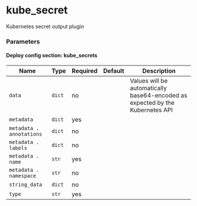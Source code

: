 <!--
NOTE: this document is automatically generated. Any manual changes will get overwritten.
-->
# kube_secret

Kubernetes secret output plugin

### Parameters


#### Deploy config section: kube_secrets

Name | Type | Required | Default | Description
--- | --- | --- | --- | ---
`data`|`dict`|no||Values will be automatically base64-encoded as expected by the Kubernetes API
`metadata`|`dict`|yes||
`metadata . annotations`|`dict`|no||
`metadata . labels`|`dict`|no||
`metadata . name`|`str`|yes||
`metadata . namespace`|`str`|no||
`string_data`|`dict`|no||
`type`|`str`|yes||



